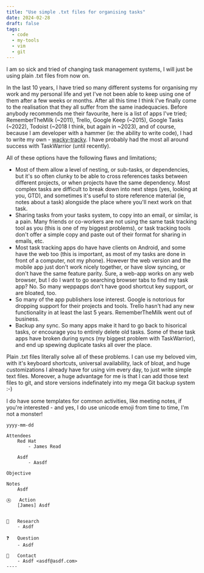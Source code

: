 ```yaml
---
title: "Use simple .txt files for organising tasks"
date: 2024-02-28
draft: false
tags:
  - code
  - my-tools
  - vim
  - git
---
```


I am so sick and tried of changing task management systems, I will just be using plain .txt files from now on.

In the last 10 years, I have tried so many different systems for organising my work and my personal life and yet I've not been able to keep using one of them after a few weeks or months. After all this time I think I've finally come to the realisation that they all suffer from the same inadequacies. Before anybody recommends me their favourite, here is a list of apps I've tried; RememberTheMilk (~2011), Trello, Google Keep (~2015), Google Tasks (~2022), Todoist (~2018 I think, but again in ~2023), and of course, because I am developer with a hammer (ie: the ability to write code), I had to write my own - [wacky-tracky](https://github.com/wacky-tracky/wacky-tracky-client-html5/). I have probably had the most all around success with TaskWarrior (until recently).

All of these options have the following flaws and limitations;

- Most of them allow a level of nesting, or sub-tasks, or dependencies, but it's so often clunky to be able to cross references tasks between different projects, or when projects have the same dependency. Most complex tasks are difficult to break down into next steps (yes, looking at you, GTD), and sometimes it's useful to store reference material (ie, notes about a task) alongside the place where you'll next work on that task.
- Sharing tasks from your tasks system, to copy into an email, or similar, is a pain. Many friends or co-workers are not using the same task tracking tool as you (this is one of my biggest problems), or task tracking tools don't offer a simple copy and paste out of their format for sharing in emails, etc.
- Most task tracking apps do have have clients on Android, and some have the web too (this is important, as most of my tasks are done in front of a computer, not my phone). However the web version and the mobile app just don't work nicely together, or have slow syncing, or don't have the same feature parity. Sure, a web-app works on any web browser, but I do I want to go searching browser tabs to find my task app? No. So many weppapps don't have good shortcut key support, or are bloated, too.
- So many of the app publishers lose interest. Google is notorious for dropping support for their projects and tools. Trello hasn't had any new functionality in at least the last 5 years. RememberTheMilk went out of business.
- Backup any sync. So many apps make it hard to go back to hisorical tasks, or encourage you to entirely delete old tasks. Some of these task apps have broken during syncs (my biggest problem with TaskWarrior), and end up spewing duplicate tasks all over the place.

Plain .txt files literally solve all of these problems. I can use my beloved vim, with it's keyboard shortcuts, universal availability, lack of bloat, and huge customizations I already have for using vim every day, to just write simple text files. Moreover, a huge advantage for me is that I can add those text files to git, and store versions indefinately into my mega Git backup system :-)

I do have some templates for common activities, like meeting notes, if you're interested - and yes, I do use unicode emoji from time to time, I'm not a monster!

```text
yyyy-mm-dd

Attendees
	Red Hat
		- James Read

	Asdf
		- Aasdf

Objective

Notes
	Asdf

Ⓐ	Action
	[James] Asdf


📖	Research
	- Asdf

❓	Question
	- Asdf

👨	Contact
	- Asdf <asdf@asdf.com>
----
```
